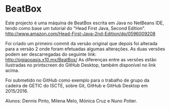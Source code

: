 # BeatBox

Este projecto é uma máquina de BeatBox escrita em Java no NetBeans IDE, tendo como base um tutorial do "Head First Java, Second Edition".
http://www.amazon.com/Head-First-Java-2nd-Edition/dp/0596009208

Foi criado um primeiro commit da versão original que depois foi alterada para a versão 2 onde foram efetuadas algumas alterações.
As duas versões podem ser descarregadas do seguinte link: http://pgiaooasis.x10.mx/BeatBox/
As diferenças entre as versões estão ilustradas no printscreen do GitHub Desktop, também disponível no link acima.

Foi submetido no GitHub como exemplo para o trabalho de grupo da cadeira de GETIC do ISCTE, sobre Git, GitHub e GitHub Desktop em 2015/2016.

Alunos: Dennis Pinto, Milena Melo, Mónica Cruz e Nuno Potier.
